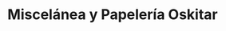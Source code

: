 ---
title: "Miscelánea y Papelería Oskitar"
url: /bogota/miscelanea-y-papeleria-oskitar/
shop: Schreibwaren
---